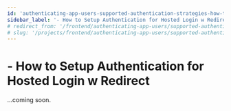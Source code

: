 ```yaml
---
id: 'authenticating-app-users-supported-authentication-strategies-how-to-setup-authentication-for-hosted-login-w-redirect'
sidebar_label: '- How to Setup Authentication for Hosted Login w Redirect'
# redirect_from: '/frontend/authenticating-app-users/supported-authentication-strategies/how-to-setup-authentication-for-hosted-login-w-redirect'
# slug: '/projects/frontend/authenticating-app-users/supported-authentication-strategies/how-to-setup-authentication-for-hosted-login-w-redirect'
---
```


# - How to Setup Authentication for Hosted Login w Redirect

...coming soon.
